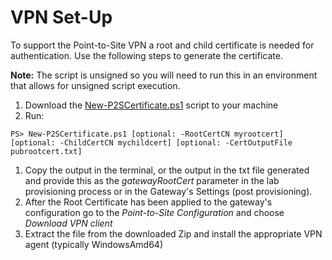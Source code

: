# VPN Set-Up
To support the Point-to-Site VPN a root and child certificate is needed for authentication. Use the following steps to generate the certificate.

**Note:** The script is unsigned so you will need to run this in an environment that allows for unsigned script execution.

1. Download the [New-P2SCertificate.ps1](./common/scripts/New-P2SCertificate.ps1) script to your machine
1. Run:
```
PS> New-P2SCertificate.ps1 [optional: -RootCertCN myrootcert] [optional: -ChildCertCN mychildcert] [optional: -CertOutputFile pubrootcert.txt]
```
1. Copy the output in the terminal, or the output in the txt file generated and provide this as the *gatewayRootCert* parameter in the lab provisioning process or in the Gateway's Settings (post provisioning).
1. After the Root Certificate has been applied to the gateway's configuration go to the *Point-to-Site Configuration* and choose *Download VPN client*
1. Extract the file from the downloaded Zip and install the appropriate VPN agent (typically WindowsAmd64)